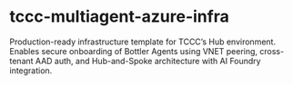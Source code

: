 # tccc-multiagent-azure-infra
Production-ready infrastructure template for TCCC’s Hub environment. Enables secure onboarding of Bottler Agents using VNET peering, cross-tenant AAD auth, and Hub-and-Spoke architecture with AI Foundry integration.
